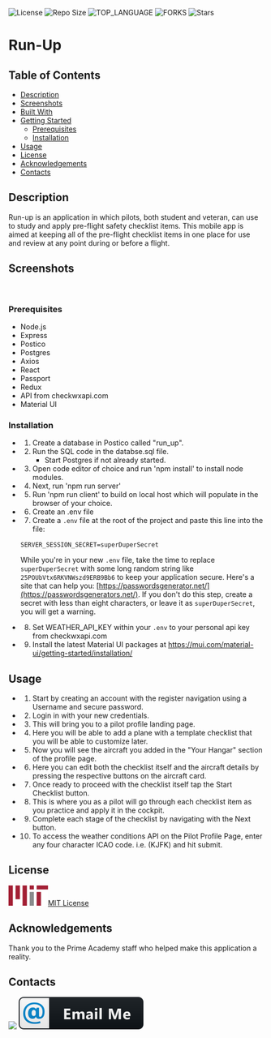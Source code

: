 ![License](https://img.shields.io/github/license/Jbaxend1/run-up-solo-project.svg?style=for-the-badge) ![Repo Size](https://img.shields.io/github/languages/code-size/Jbaxend1/run-up-solo-project.svg?style=for-the-badge) ![TOP_LANGUAGE](https://img.shields.io/github/languages/top/Jbaxend1/run-up-solo-project.svg?style=for-the-badge) ![FORKS](https://img.shields.io/github/forks/Jbaxend1/run-up-solo-project.svg?style=for-the-badge&social) ![Stars](https://img.shields.io/github/stars/Jbaxend1/run-up-solo-project.svg?style=for-the-badge)    
# Run-Up

## Table of Contents

- [Description](#description)
- [Screenshots](#screenshots)
- [Built With](#built-with)
- [Getting Started](#getting-started)
  - [Prerequisites](#prerequisites)
  - [Installation](#installation)
- [Usage](#usage)
- [License](#license)
- [Acknowledgements](#acknowledgements)
- [Contacts](#contacts)

## Description

Run-up is an application in which pilots, both student and veteran, can use to study and apply pre-flight safety checklist items. This mobile app is aimed at keeping all of the pre-flight checklist items in one place for use and review at any point during or before a flight.

## Screenshots

<img src="" />


### Prerequisites

- Node.js
- Express
- Postico
- Postgres
- Axios
- React
- Passport
- Redux
- API from checkwxapi.com
- Material UI

### Installation

- 1. Create a database in Postico called "run_up".

- 2. Run the SQL code in the databse.sql file. 
      - Start Postgres if not already started.

- 3. Open code editor of choice and run 'npm install' to install node modules.

- 4. Next, run 'npm run server'

- 5. Run 'npm run client' to build on local host which will populate in the browser of your choice.

- 6. Create an .env file

- 7. Create a `.env` file at the root of the project and paste this line into the file:
  ```
  SERVER_SESSION_SECRET=superDuperSecret
  ```
  While you're in your new `.env` file, take the time to replace `superDuperSecret` with some long random string like `25POUbVtx6RKVNWszd9ERB9Bb6` to keep your application secure. Here's a site that can help you: [https://passwordsgenerator.net/](https://passwordsgenerators.net/). If you don't do this step, create a secret with less than eight characters, or leave it as `superDuperSecret`, you will get a warning.

- 8. Set WEATHER_API_KEY within your `.env` to your personal api key from checkwxapi.com

- 9. Install the latest Material UI packages at https://mui.com/material-ui/getting-started/installation/


## Usage

- 1. Start by creating an account with the register navigation using a Username and secure password. 

- 2. Login in with your new credentials.

- 3. This will bring you to a pilot profile landing page. 

- 4. Here you will be able to add a plane with a template checklist that you will be able to customize later.

- 5. Now you will see the aircraft you added in the "Your Hangar" section of the profile page. 

- 6. Here you can edit both the checklist itself and the aircraft details by pressing the respective buttons on the aircraft card.

- 7. Once ready to proceed with the checklist itself tap the Start Checklist button.

- 8. This is where you as a pilot will go through each checklist item as you practice and apply it in the cockpit.

- 9. Complete each stage of the checklist by navigating with the Next button. 

- 10. To access the weather conditions API on the Pilot Profile Page, enter any four character ICAO code. i.e. (KJFK) and hit submit. 


## License

<a href="https://choosealicense.com/licenses/mit/"><img src="https://raw.githubusercontent.com/johnturner4004/readme-generator/master/src/components/assets/images/mit.svg" height=40 />MIT License</a>

## Acknowledgements

Thank you to the Prime Academy staff who helped make this application a reality. 

## Contacts

<a href="https://www.linkedin.com/in/Jonathon-Baxendell"><img src="https://img.shields.io/badge/LinkedIn-0077B5?style=for-the-badge&logo=linkedin&logoColor=white" /></a>  <a href="mailto:j.bax626@live.com"><img src=https://raw.githubusercontent.com/johnturner4004/readme-generator/master/src/components/assets/images/email_me_button_icon_151852.svg /></a>